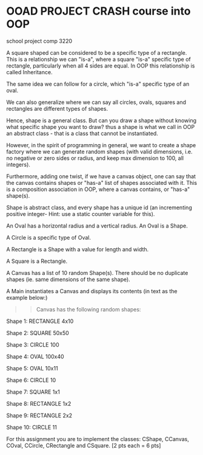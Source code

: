 # OOAD PROJECT CRASH course into OOP
school project comp 3220

A square shaped can be considered to be a specific type of a rectangle. This is a relationship we can "is-a", where a square "is-a" specific type of rectangle, particularly when all 4 sides are equal. In OOP this relationship is called Inheritance.

The same idea we can follow for a circle, which "is-a" specific type of an oval. 

We can also generalize where we can say all circles, ovals, squares and rectangles are different types of shapes.

Hence, shape is a general class. But can you draw a shape without knowing what specific shape you want to draw? thus a shape is what we call in OOP an abstract class - that is a class that cannot be instantiated.

However, in the spirit of programming in general, we want to create a shape factory where we can generate random shapes (with valid dimensions, i.e. no negative or zero sides or radius, and keep max dimension to 100, all integers).

Furthermore, adding one twist, if we have a canvas object, one can say that the canvas contains shapes or "has-a" list of shapes associated with it. This is a composition association in OOP, where a canvas contains, or "has-a" shape(s).

Shape is abstract class, and every shape has a unique id (an incrementing positive integer- Hint: use a static counter variable for this).

An Oval has a horizontal radius and a vertical radius. An Oval is a Shape.

A Circle is a specific type of Oval.

A Rectangle is a Shape with a value for length and width.

A Square is a Rectangle.

A Canvas has a list of 10 random Shape(s). There should be no duplicate shapes (ie. same dimensions of the same shape).

A Main instantiates a Canvas and displays its contents (in text as the example below:)

>> Canvas has the following random shapes:

Shape 1: RECTANGLE 4x10

Shape 2: SQUARE 50x50

Shape 3: CIRCLE 100

Shape 4: OVAL 100x40

Shape 5: OVAL 10x11

Shape 6: CIRCLE 10

Shape 7: SQUARE 1x1

Shape 8: RECTANGLE 1x2

Shape 9: RECTANGLE 2x2

Shape 10: CIRCLE 11

For this assignment you are to implement the classes: CShape, CCanvas, COval, CCircle, CRectangle and CSquare. [2 pts each = 6 pts]
